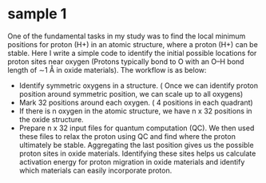 # sample 1
One of the fundamental tasks in my study was to find the local minimum positions for proton (H+) in an atomic structure, where a proton (H+) can be stable. Here I write a simple code to identify the initial possible locations for proton sites near oxygen (Protons typically bond to O with an O–H bond length of ∼1 Å in oxide materials). The workflow is as below:
- Identify symmetric oxygens in a structure. ( Once we can identify proton position around symmetric position, we can scale up to all oxygens)
- Mark 32 positions around each oxygen. ( 4 positions in each quadrant)
- If there is n oxygen in the atomic structure, we have n x 32 positions in the oxide structure.
- Prepare n x 32 input files for quantum computation (QC).
    We then used these files to relax the proton using QC and find where the proton ultimately be stable. Aggregating the last position gives us the possible proton sites in oxide materials. Identifying these sites helps us calculate activation energy for proton migration in oxide materials and identify which materials can easily incorporate proton.

